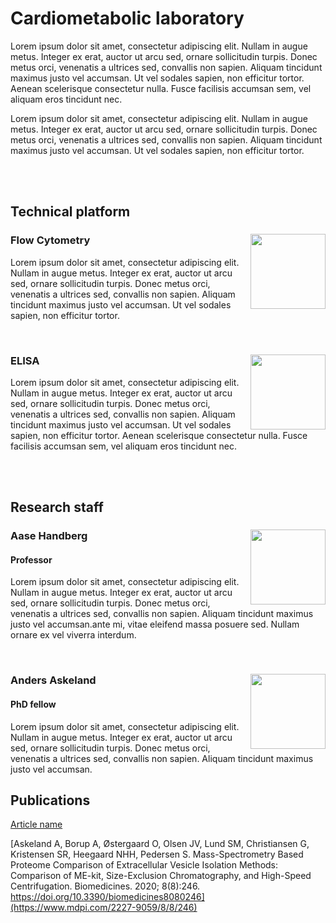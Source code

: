[//]: # (Write a title after #)
# Cardiometabolic laboratory

[//]: # (Write a short description below this)
Lorem ipsum dolor sit amet, consectetur adipiscing elit. Nullam in augue metus. Integer ex erat, auctor ut arcu sed, ornare sollicitudin turpis. Donec metus orci, venenatis a ultrices sed, convallis non sapien. Aliquam tincidunt maximus justo vel accumsan. Ut vel sodales sapien, non efficitur tortor. Aenean scelerisque consectetur nulla. Fusce facilisis accumsan sem, vel aliquam eros tincidunt nec.

Lorem ipsum dolor sit amet, consectetur adipiscing elit. Nullam in augue metus. Integer ex erat, auctor ut arcu sed, ornare sollicitudin turpis. Donec metus orci, venenatis a ultrices sed, convallis non sapien. Aliquam tincidunt maximus justo vel accumsan. Ut vel sodales sapien, non efficitur tortor. 

[//]: # (Do not edit)
<br />
<br />

[//]: # (Do not edit) 
## Technical platform

[//]: # (Write name of apparatus after ###.)
[//]: # (Write location of image after "img scr=". Do not edit align or width.)  
### Flow Cytometry <img src="https://dummyimage.com/360x420/fff/aaa" align="right" width="120" /> 

[//]: # (Write description of method below this) 
Lorem ipsum dolor sit amet, consectetur adipiscing elit. Nullam in augue metus. Integer ex erat, auctor ut arcu sed, ornare sollicitudin turpis. Donec metus orci, venenatis a ultrices sed, convallis non sapien. Aliquam tincidunt maximus justo vel accumsan. Ut vel sodales sapien, non efficitur tortor. 

[//]: # (Single line break between apparatuses)
<br />

[//]: # (Another example)
### ELISA <img src="https://dummyimage.com/360x420/fff/aaa" align="right" width="120" />
Lorem ipsum dolor sit amet, consectetur adipiscing elit. Nullam in augue metus. Integer ex erat, auctor ut arcu sed, ornare sollicitudin turpis. Donec metus orci, venenatis a ultrices sed, convallis non sapien. Aliquam tincidunt maximus justo vel accumsan. Ut vel sodales sapien, non efficitur tortor. Aenean scelerisque consectetur nulla. Fusce facilisis accumsan sem, vel aliquam eros tincidunt nec.


[//]: # (Do not edit) 
<br />
<br />

[//]: # (Do not edit) 
## Research staff

[//]: # (Write person name after ###.)
[//]: # (Write location of image after "img scr=". Do not edit align or width.)  
### Aase Handberg <img src="https://dummyimage.com/360x420/fff/aaa" align="right" width="120" />

[//]: # (Write title of person after ####) 
#### Professor

[//]: # (Write description of person below this) 
Lorem ipsum dolor sit amet, consectetur adipiscing elit. Nullam in augue metus. Integer ex erat, auctor ut arcu sed, ornare sollicitudin turpis. Donec metus orci, venenatis a ultrices sed, convallis non sapien. Aliquam tincidunt maximus justo vel accumsan.ante mi, vitae eleifend massa posuere sed. Nullam ornare ex vel viverra interdum.

[//]: # (Do not edit) 
<br />

[//]: # (Another example) 
### Anders Askeland <img src="https://dummyimage.com/360x420/fff/aaa" align="right" width="120" />
#### PhD fellow
Lorem ipsum dolor sit amet, consectetur adipiscing elit. Nullam in augue metus. Integer ex erat, auctor ut arcu sed, ornare sollicitudin turpis. Donec metus orci, venenatis a ultrices sed, convallis non sapien. Aliquam tincidunt maximus justo vel accumsan.

[//]: # (Write article name within [] and link within \(\)) 

[//]: # (Use APA reference style.)
## Publications
[Article name](https://www.example.com)

[//]: # (Written example) 
[Askeland A, Borup A, Østergaard O, Olsen JV, Lund SM, Christiansen G, Kristensen SR, Heegaard NHH, Pedersen S. Mass-Spectrometry Based Proteome Comparison of Extracellular Vesicle Isolation Methods: Comparison of ME-kit, Size-Exclusion Chromatography, and High-Speed Centrifugation. Biomedicines. 2020; 8(8):246. https://doi.org/10.3390/biomedicines8080246](https://www.mdpi.com/2227-9059/8/8/246)

